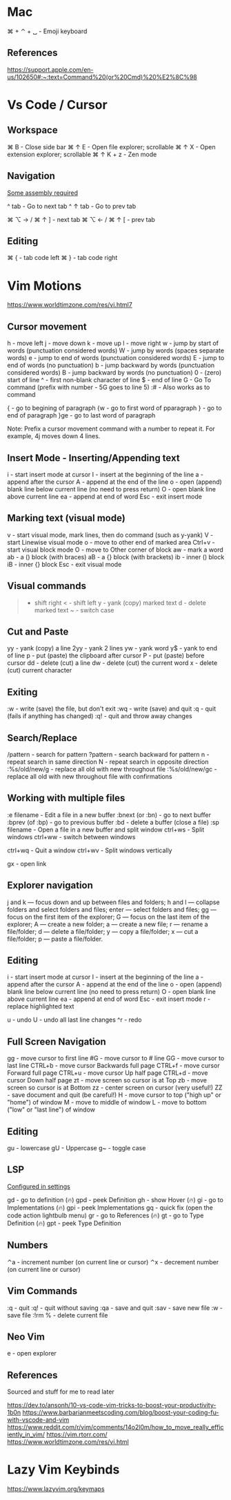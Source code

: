 # Mac
⌘ + ⌃ + ␣ - Emoji keyboard


## References 

https://support.apple.com/en-us/102650#:~:text=Command%20(or%20Cmd)%20%E2%8C%98


# Vs Code / Cursor

## Workspace

⌘ B     - Close side bar
⌘ ↑ E   - Open file explorer; scrollable
⌘ ↑ X   - Open extension explorer; scrollable
⌘ ↑ K + z   - Zen mode

## Navigation 

[Some assembly required](https://stackoverflow.com/questions/38957302/is-there-a-quick-change-tabs-function-in-visual-studio-code)

^ tab       - Go to next tab
^ ↑ tab     - Go to prev tab

⌘ ⌥ →  /  ⌘ ↑ ]  - next tab
⌘ ⌥ ←  /  ⌘ ↑ [  - prev tab

## Editing

⌘ {     - tab code left
⌘ }     - tab code right

# Vim Motions
https://www.worldtimzone.com/res/vi.html7

## Cursor movement

h   - move left
j   - move down
k   - move up
l   - move right
w   - jump by start of words (punctuation considered words)
W   - jump by words (spaces separate words)
e   - jump to end of words (punctuation considered words)
E   - jump to end of words (no punctuation)
b   - jump backward by words (punctuation considered words)
B   - jump backward by words (no punctuation)
0   - (zero) start of line
^   - first non-blank character of line
$   - end of line
G   - Go To command (prefix with number - 5G goes to line 5)
:#  - Also works as to command

{   - go to begining of paragraph 
{w  - go to first word of pparagraph 
}   - go to end of paragraph
}ge - go to last word of paragraph

Note: Prefix a cursor movement command with a number to repeat it. For example, 4j moves down 4 lines.

## Insert Mode - Inserting/Appending text

i     - start insert mode at cursor
I     - insert at the beginning of the line
a     - append after the cursor
A     - append at the end of the line
o     - open (append) blank line below current line (no need to press return)
O     - open blank line above current line
ea    - append at end of word
Esc   - exit insert mode

## Marking text (visual mode)

v       - start visual mode, mark lines, then do command (such as y-yank)
V       - start Linewise visual mode
o       - move to other end of marked area
Ctrl+v  - start visual block mode
O       - move to Other corner of block
aw      - mark a word
ab      - a () block (with braces)
aB      - a {} block (with brackets)
ib      - inner () block
iB      - inner {} block
Esc     - exit visual mode

## Visual commands

> - shift right
< - shift left
y - yank (copy) marked text
d - delete marked text
~ - switch case

## Cut and Paste

yy  - yank (copy) a line
2yy - yank 2 lines
yw  - yank word
y$  - yank to end of line
p   - put (paste) the clipboard after cursor
P   - put (paste) before cursor
dd  - delete (cut) a line
dw  - delete (cut) the current word
x   - delete (cut) current character

## Exiting

:w - write (save) the file, but don't exit
:wq - write (save) and quit
:q - quit (fails if anything has changed)
:q! - quit and throw away changes

## Search/Replace

/pattern        - search for pattern
?pattern        - search backward for pattern
n               - repeat search in same direction
N               - repeat search in opposite direction
:%s/old/new/g   - replace all old with new throughout file
:%s/old/new/gc  - replace all old with new throughout file with confirmations

## Working with multiple files

:e filename - Edit a file in a new buffer
:bnext (or :bn) - go to next buffer
:bprev (of :bp) - go to previous buffer
:bd - delete a buffer (close a file)
:sp filename - Open a file in a new buffer and split window
ctrl+ws - Split windows
ctrl+ww - switch between windows

ctrl+wq - Quit a window
ctrl+wv - Split windows vertically

gx  - open link

## Explorer navigation 

j and k — focus down and up between files and folders;
h and l — collapse folders and select folders and files;
enter   — select folders and files;
gg      — focus on the first item of the explorer;
G       — focus on the last item of the explorer;
A       — create a new folder;
a       — create a new file;
r       — rename a file/folder;
d       — delete a file/folder;
y       — copy a file/folder;
x       — cut a file/folder;
p       — paste a file/folder.

## Editing

i - start insert mode at cursor
I - insert at the beginning of the line
a - append after the cursor
A - append at the end of the line
o - open (append) blank line below current line (no need to press return)
O - open blank line above current line
ea - append at end of word
Esc - exit insert mode
r   - replace highlighted text

u   - undo
U   - undo all last line changes
^r  - redo


## Full Screen Navigation
<!-- https://www.reddit.com/r/vim/comments/14o2l0m/comment/jqayb0u/ -->

gg      - move cursor to first line
#G      - move cursor to # line
GG      - move cursor to last line
CTRL+b  - move cursor Backwards full page
CTRL+f  - move cursor Forward full page
CTRL+u  - move cursor Up half page
CTRL+d  - move cursor Down half page
zt      - move screen so cursor is at Top
zb      - move screen so cursor is at Bottom
zz      - center screen on cursor (very useful!)
ZZ      - save document and quit (be careful!)
H       - move cursor to top ("high up" or "home") of window
M       - move to middle of window
L       - move to bottom ("low" or "last line") of window

## Editing

gu  - lowercase
gU  - Uppercase
g~  - toggle case

## LSP 
[Configured in settings](https://dev.to/ansonh/10-vs-code-vim-tricks-to-boost-your-productivity-1b0n)

gd  - go to definition (🔥)
gpd - peek Definition
gh  - show Hover (🔥)
gi  - go to Implementations (🔥)
gpi - peek Implementations
gq  - quick fix (open the code action lightbulb menu)
gr  - go to References (🔥)
gt  - go to Type Definition (🔥)
gpt - peek Type Definition

## Numbers

⌃a  - increment number (on current line or cursor)
⌃x  - decrement number (on current line or cursor)

## Vim Commands

:q      - quit
:q!     - quit without saving
:qa     - save and quit
:sav    - save new file
:w      - save file
:!rm %  - delete current file

## Neo Vim
<leader>e   - open explorer

## References

Sourced and stuff for me to read later

https://dev.to/ansonh/10-vs-code-vim-tricks-to-boost-your-productivity-1b0n
https://www.barbarianmeetscoding.com/blog/boost-your-coding-fu-with-vscode-and-vim
https://www.reddit.com/r/vim/comments/14o2l0m/how_to_move_really_efficiently_in_vim/
https://vim.rtorr.com/
https://www.worldtimzone.com/res/vi.html


# Lazy Vim Keybinds

https://www.lazyvim.org/keymaps

